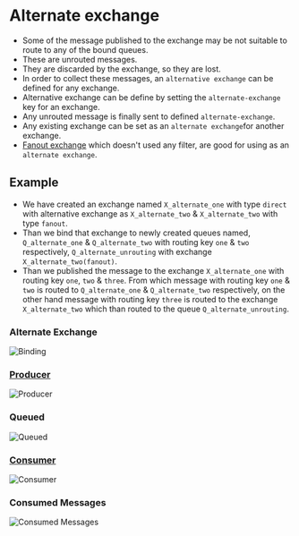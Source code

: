 # Alternate exchange

- Some of the message published to the exchange may be not suitable to route to any of the bound queues.
- These are unrouted messages.
- They are discarded by the exchange, so they are lost.
- In order to collect these messages, an `alternative exchange` can be defined for any exchange.
- Alternative exchange can be define by setting the `alternate-exchange` key for an exchange.
- Any unrouted message is finally sent to defined `alternate-exchange`.
- Any existing exchange can be set as an `alternate exchange`for another exchange.
- [Fanout exchange](https://github.com/prateeksib/rabbitmq-learning/tree/main/exchanges/fanout) which doesn't used any filter, are good for using as an `alternate exchange`.

## Example

- We have created an exchange named `X_alternate_one` with type `direct` with alternative exchange as `X_alternate_two` & `X_alternate_two` with type `fanout`.
- Than we bind that exchange to newly created queues named, `Q_alternate_one` & `Q_alternate_two` with routing key `one` & `two` respectively, `Q_alternate_unrouting` with exchange `X_alternate_two(fanout)`.
- Than we published the message to the exchange `X_alternate_one` with routing key `one`, `two` & `three`. From which message with routing key `one` & `two` is routed to `Q_alternate_one` & `Q_alternate_two` respectively, on the other hand message with routing key `three` is routed to the exchange `X_alternate_two` which than routed to the queue `Q_alternate_unrouting`.

### Alternate Exchange

![Binding](https://github.com/prateeksib/rabbitmq-learning/blob/main/images/alternate-exchange.png)

### [Producer](https://github.com/prateeksib/rabbitmq-learning/blob/main/exchanges/advance-topic/alternate-exchange/producer/producer.go)

![Producer](https://github.com/prateeksib/rabbitmq-learning/blob/main/images/alternate-exchange-producer.png)

### Queued

![Queued](https://github.com/prateeksib/rabbitmq-learning/blob/main/images/alternate-exchange-queued-msg.png)

### [Consumer](https://github.com/prateeksib/rabbitmq-learning/blob/main/exchanges/advance-topic/alternate-exchange/consumer/consumer.go)

![Consumer](https://github.com/prateeksib/rabbitmq-learning/blob/main/images/alternate-exchange-consumer.png)

### Consumed Messages

![Consumed Messages](https://github.com/prateeksib/rabbitmq-learning/blob/main/images/alternate-exchange-consumed-msg.png)
